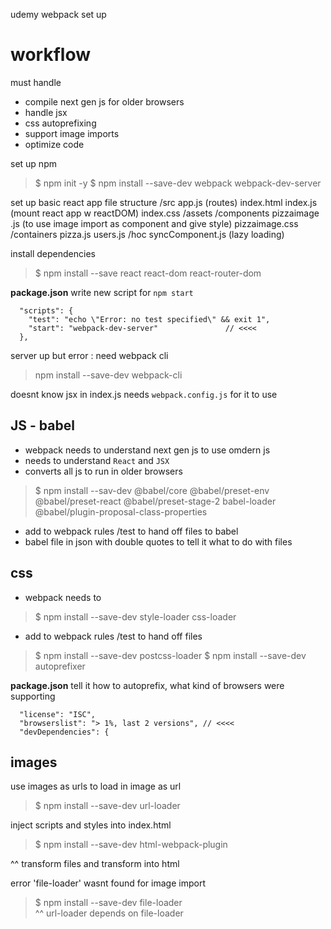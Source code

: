 udemy webpack set up

# workflow

must handle 
- compile next gen js for older browsers
- handle jsx
- css autoprefixing
- support image imports
- optimize code

set up npm 
> $ npm init -y
> $ npm install --save-dev webpack webpack-dev-server 

set up basic react app file structure
/src
    app.js (routes)
    index.html
    index.js (mount react app w reactDOM)
    index.css
    /assets
    /components
        pizzaimage .js (to use image import as component and give style)
        pizzaimage.css
    /containers
        pizza.js
        users.js
    /hoc
        syncComponent.js (lazy loading)

install dependencies
> $ npm install --save react react-dom react-router-dom 

**package.json**
write new script for `npm start`

```
  "scripts": {
    "test": "echo \"Error: no test specified\" && exit 1",
    "start": "webpack-dev-server"               // <<<<                
  },
```

server up but error : need webpack cli
> npm install --save-dev webpack-cli 

doesnt know jsx in index.js
needs `webpack.config.js` for it to use

## JS - babel
- webpack needs to understand next gen js to use omdern js 
- needs to understand `React` and `JSX`
- converts all js to run in older browsers

> $ npm install --sav-dev @babel/core @babel/preset-env @babel/preset-react @babel/preset-stage-2 babel-loader @babel/plugin-proposal-class-properties

- add to webpack rules /test to hand off files to babel
- babel file in json with double quotes to tell it what to do with files

## css 
- webpack needs to 
> $ npm install --save-dev style-loader css-loader     

- add to webpack rules /test to hand off files

> $ npm install --save-dev postcss-loader
> $ npm install --save-dev autoprefixer   

**package.json**
tell it how to autoprefix, what kind of browsers were supporting
```
  "license": "ISC",
  "browserslist": "> 1%, last 2 versions", // <<<<
  "devDependencies": {
```

## images

use images as urls to load in image as url
> $ npm install --save-dev url-loader     

inject scripts and styles into index.html
> $ npm install --save-dev html-webpack-plugin    

 ^^ transform files and transform into html


error 'file-loader' wasnt found for image import 
> $ npm install --save-dev file-loader     
 ^^ url-loader depends on file-loader


